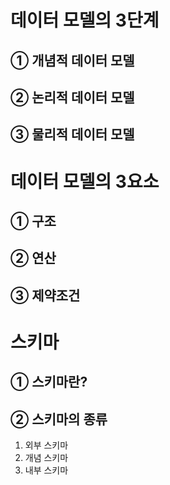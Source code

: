 # 데이터 모델의 3단계
## ① 개념적 데이터 모델
## ② 논리적 데이터 모델
## ③ 물리적 데이터 모델
# 

# 데이터 모델의 3요소
## ① 구조
## ② 연산
## ③ 제약조건
#

# 스키마
## ① 스키마란?
## ② 스키마의 종류
1. 외부 스키마
2. 개념 스키마
3. 내부 스키마
